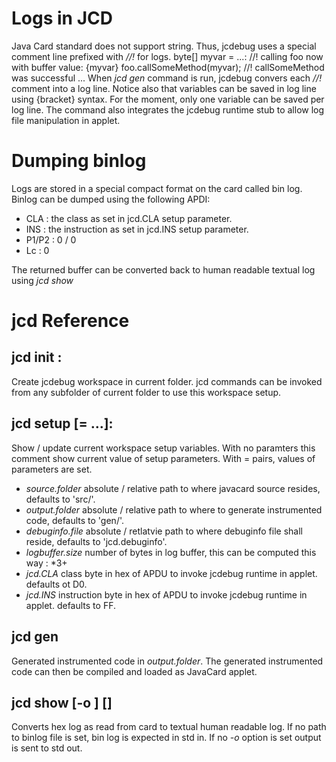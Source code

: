 # Logs in JCD
Java Card standard does not support string. Thus, jcdebug uses a special comment line prefixed with *//!* for logs.
    byte[] myvar = ...:
    //! calling foo now with buffer value: {myvar}
    foo.callSomeMethod(myvar);
    //! callSomeMethod was successful
    ...
When *jcd gen* command is run, jcdebug convers each *//!* comment into a log line. Notice also that variables can be saved in log line using {bracket} syntax. For the moment, only one variable can be saved per log line.
The command also integrates the jcdebug runtime stub to allow log file manipulation in applet.

# Dumping binlog
Logs are stored in a special compact format on the card called bin log. Binlog can be dumped using the following APDI:
* CLA : the class as set in jcd.CLA setup parameter.
* INS : the instruction as set in jcd.INS setup parameter.
* P1/P2 : 0 / 0
* Lc : 0

The returned buffer can be converted back to human readable textual log using *jcd show*

# jcd Reference 
## jcd init :
 Create jcdebug workspace in current folder. jcd commands can be invoked from any subfolder of current folder to use this workspace setup.
## jcd setup [<varname>=<varval> ...]:
 Show / update current workspace setup variables. With no paramters this comment show current value of setup parameters. With <name>=<value> pairs, values of parameters are set.
 - *source.folder* absolute / relative path to where javacard source resides, defaults to 'src/'.
 - *output.folder* absolute / relative path to where to generate instrumented code, defaults to 'gen/'.
 - *debuginfo.file* absolute / retlatvie path to where debuginfo file shall reside, defaults to 'jcd.debuginfo'.
 - *logbuffer.size* number of bytes in log buffer, this can be computed this way : <desired line count>*3+<variable dump>
 - *jcd.CLA* class byte in hex of APDU to invoke jcdebug runtime in applet. defaults ot D0.
 - *jcd.INS* instruction byte in hex of APDU to invoke jcdebug runtime in applet. defaults to FF.

## jcd gen
Generated instrumented code in *output.folder*. The generated instrumented code can then be compiled and loaded as JavaCard applet.
 
## jcd show [-o <outputpath>] [<binlogfile in hex>]
Converts hex log as read from card to textual human readable log. If no path to binlog file is set, bin log is expected in std in. If no *-o* option is set output is sent to std out.